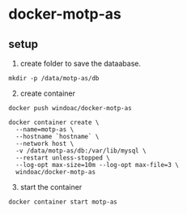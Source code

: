 # docker-motp-as

## setup

1. create folder to save the dataabase.

```shell
mkdir -p /data/motp-as/db
```

2. create container

```shell
docker push windoac/docker-motp-as
```

```shell
docker container create \
  --name=motp-as \
  --hostname `hostname` \
  --network host \
  -v /data/motp-as/db:/var/lib/mysql \
  --restart unless-stopped \
  --log-opt max-size=10m --log-opt max-file=3 \
  windoac/docker-motp-as
```

3. start the container

```shell
docker container start motp-as
```
